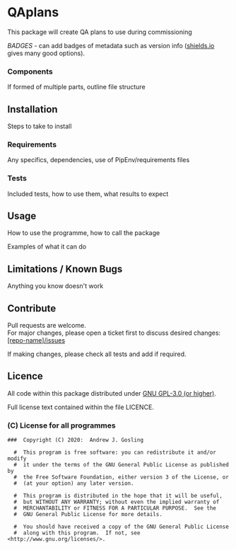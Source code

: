 # QAplans

This package will create QA plans to use during commissioning

*BADGES* - can add badges of metadata such as version info  ([shields.io](https://shields.io/) gives many good options).

### Components

If formed of multiple parts, outline file structure

## Installation

Steps to take to install

### Requirements

Any specifics, dependencies, use of PipEnv/requirements files

### Tests

Included tests, how to use them, what results to expect

## Usage

How to use the programme, how to call the package

Examples of what it can do

## Limitations / Known Bugs

Anything you know doesn't work

## Contribute

Pull requests are welcome.  
For major changes, please open a ticket first to discuss desired changes:  [[repo-name]/issues](http://github.com/agosling/[repo-name]/issues)

If making changes, please check all tests and add if required.

## Licence

All code within this package distributed under [GNU GPL-3.0 (or higher)](https://opensource.org/licenses/GPL-3.0).

Full license text contained within the file LICENCE.

###  (C) License for all programmes

```
###  Copyright (C) 2020:  Andrew J. Gosling

  #  This program is free software: you can redistribute it and/or modify
  #  it under the terms of the GNU General Public License as published by
  #  the Free Software Foundation, either version 3 of the License, or
  #  (at your option) any later version.

  #  This program is distributed in the hope that it will be useful,
  #  but WITHOUT ANY WARRANTY; without even the implied warranty of
  #  MERCHANTABILITY or FITNESS FOR A PARTICULAR PURPOSE.  See the
  #  GNU General Public License for more details.

  #  You should have received a copy of the GNU General Public License
  #  along with this program.  If not, see <http://www.gnu.org/licenses/>.

```
